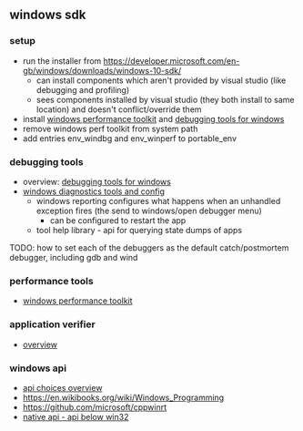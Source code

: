 ## windows sdk

### setup 

- run the installer from <https://developer.microsoft.com/en-gb/windows/downloads/windows-10-sdk/>
    - can install components which aren't provided by visual studio (like debugging and profiling)
    - sees components installed by visual studio (they both install to same location) and doesn't conflict/override them
- install [windows performance toolkit](https://docs.microsoft.com/en-us/windows-hardware/test/wpt/) and [debugging tools for windows](https://docs.microsoft.com/en-us/windows-hardware/drivers/debugger/)
- remove windows perf toolkit from system path
- add entries env_windbg and env_winperf to portable_env

### debugging tools

- overview: [debugging tools for windows](https://docs.microsoft.com/en-us/windows-hardware/drivers/debugger/)
- [windows diagnostics tools and config](https://docs.microsoft.com/en-us/windows/win32/diagnostics)
    - windows reporting configures what happens when an unhandled exception fires (the send to windows/open debugger menu)
        - can be configured to restart the app
    - tool help library - api for querying state dumps of apps

TODO: how to set each of the debuggers as the default catch/postmortem debugger, including gdb and wind

### performance tools

- [windows performance toolkit](https://docs.microsoft.com/en-us/windows-hardware/test/wpt/)

### application verifier

- [overview](https://docs.microsoft.com/en-us/windows-hardware/drivers/devtest/application-verifier)

### windows api

- [api choices overview](https://docs.microsoft.com/en-us/cpp/windows/overview-of-windows-programming-in-cpp?view=msvc-160)
- <https://en.wikibooks.org/wiki/Windows_Programming>
- <https://github.com/microsoft/cppwinrt>
- [native api - api below win32](https://www.youtube.com/watch?v=a0KozcRhotM)
